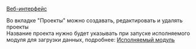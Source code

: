 [Веб-интерфейс](../web_ui.md)

Во вкладке "Проекты" можно создавать, редактировать и удалять проекты  
Название проекта нужно будет указывать при запуске исполняемого модуля для загрузки данных, подробнее: [Исполняемый модуль](../executable_module.md)

